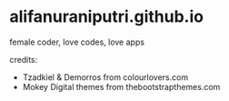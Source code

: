 # alifanuraniputri.github.io
female coder, love codes,  love apps


credits:
* Tzadkiel & Demorros from colourlovers.com
* Mokey Digital themes from thebootstrapthemes.com